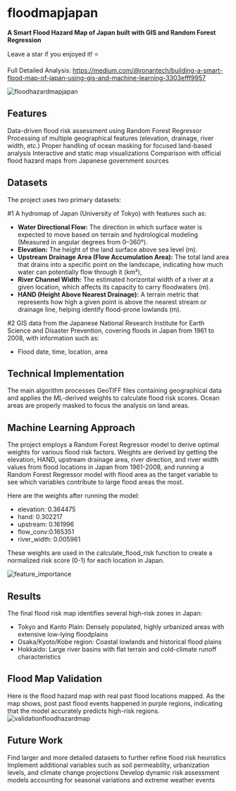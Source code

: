 # floodmapjapan
**A Smart Flood Hazard Map of Japan built with GIS and Random Forest Regression** 

Leave a star if you enjoyed it! ⭐️

Full Detailed Analysis: https://medium.com/@ronantech/building-a-smart-flood-map-of-japan-using-gis-and-machine-learning-3303efff9957

![floodhazardmapjapan](https://github.com/user-attachments/assets/034ae90e-4b4d-481d-aef6-65e66fd96105)




## Features

Data-driven flood risk assessment using Random Forest Regressor
Processing of multiple geographical features (elevation, drainage, river width, etc.)
Proper handling of ocean masking for focused land-based analysis
Interactive and static map visualizations
Comparison with official flood hazard maps from Japanese government sources

## Datasets
The project uses two primary datasets:

#1 A hydromap of Japan (University of Tokyo) with features such as:

* **Water Directional Flow:** The direction in which surface water is expected to move based on terrain and hydrological modeling (Measured in angular degrees from 0–360°).
* **Elevation:** The height of the land surface above sea level (m).
* **Upstream Drainage Area (Flow Accumulation Area):** The total land area that drains into a specific point on the landscape, indicating how much water can potentially flow through it (km²),
* **River Channel Width:** The estimated horizontal width of a river at a given location, which affects its capacity to carry floodwaters (m).
* **HAND (Height Above Nearest Drainage):** A terrain metric that represents how high a given point is above the nearest stream or drainage line, helping identify flood-prone lowlands (m).

#2 GIS data from the Japanese National Research Institute for Earth Science and Disaster Prevention, covering floods in Japan from 1961 to 2008, with information such as:
* Flood date, time, location, area


## Technical Implementation
The main algorithm processes GeoTIFF files containing geographical data and applies the ML-derived weights to calculate flood risk scores. Ocean areas are properly masked to focus the analysis on land areas.

## Machine Learning Approach
The project employs a Random Forest Regressor model to derive optimal weights for various flood risk factors. Weights are derived by getting the elevation, HAND, upstream drainage area, river direction, and river width values from flood locations in Japan from 1961-2008, and running a Random Forest Regressor model with flood area as the target variable to see which variables contribute to large flood areas the most. 

Here are the weights after running the model:

* elevation: 0.364475
* hand: 0.302217
* upstream: 0.161996
* flow_conv:0.165351
* river_width: 0.005961

These weights are used in the calculate_flood_risk function to create a normalized risk score (0-1) for each location in Japan. 

![feature_importance](https://github.com/user-attachments/assets/c3125fd6-7019-4bd8-ab10-daf947bc9e14)

## Results
The final flood risk map identifies several high-risk zones in Japan:

* Tokyo and Kanto Plain: Densely populated, highly urbanized areas with extensive low-lying floodplains
* Osaka/Kyoto/Kobe region: Coastal lowlands and historical flood plains
* Hokkaido: Large river basins with flat terrain and cold-climate runoff characteristics

## Flood Map Validation

Here is the flood hazard map with real past flood locations mapped. As the map shows, post past flood events happened in purple regions, indicating that the model accurately predicts high-risk regions.
![validationfloodhazardmap](https://github.com/user-attachments/assets/92260e4c-e1c3-4b0e-95e8-49f44f41577a)


## Future Work
Find larger and more detailed datasets to further refine flood risk heuristics
Implement additional variables such as soil permeability, urbanization levels, and climate change projections
Develop dynamic risk assessment models accounting for seasonal variations and extreme weather events
